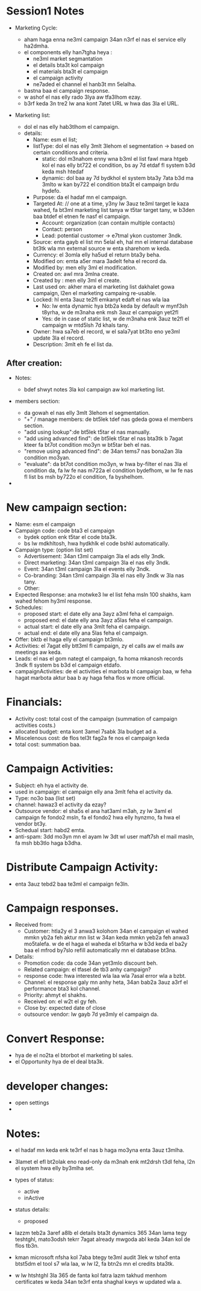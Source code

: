 # Session1 Notes 
* Marketing Cycle: 
  * aham haga enna ne3ml campaign 34an n3rf el nas el service elly ha2dmha. 
  * el components elly han7tgha heya :
    * ne3ml market segmantation
    * el details bta3t kol campaign 
    * el materials bta3t el campaign 
    * el campaign activity
    * ne7aded el channel el hanb3t mn 5elalha. 
  * bastna baa el campaign response.
  * w ashof el nas elly rado 3lya aw tfa3lhom ezay.
  * b3rf keda 3n tre2 lw ana kont 7atet URL w hwa das 3la el URL. 

* Marketing list: 
  * dol el nas elly hab3tlhom el campaign.
  * details: 
    * Name: esm el list;
    * listType: dol el nas elly 3mlt 3lehom el segmentation -> based on certain conditions and criteria. 
      * static: dol m3nahom enny wna b3ml el list fawl mara htgeb kol el nas elly bt722 el condition, bs ay 7d etdaf fl system b3d keda msh htedaf
      * dynamic: dol baa ay 7d bydkhol el system bta3y 7ata b3d ma 3mlto w kan by722 el condition bta3t el campaign brdu hydefo. 
    * Purpose: da el hadaf mn el campaign. 
    * Targeted At: // one at a time, y3ny lw 3auz te3ml target le kaza wahed, fa bt3ml marketing list tanya w t5tar target tany, w b3den baa btdef el etnen fe nasf el campaign. 
      * Account: organization (can contain multiple contacts)
      * Contact: person 
      * Lead: potential customer -> e7tmal ykon customer 3ndk.
    * Source: enta gayb el list mn 5elal eh, hal mn el internal database bt3tk wla mn external source w enta sharehom w keda.
    * Currency: el 3omla elly ha5ud el return bta3y beha. 
    * Modified on: emta a5er mara 3adelt feha el record da.
    * Modified by: men elly 3ml el modification. 
    * Created on: awl mra 3mlna create. 
    * Created by : men elly 3ml el create.
    * Last used on: akher mara el marketing list dakhalet gowa campaign, l2en el marketing campaing re-usable. 
    *  Locked: hl enta 3auz te2fl emkanyt edaft el nas wla laa
       *  No: lw enta dynamic hya btb2a keda by default w mynf3sh t8yrha, w de m3naha enk msh 3auz el campaign yet2fl 
       *  Yes: de in case of static list, w de m3naha enk 3auz te2fl el campaign w mtd5lsh 7d khals tany. 
    * Owner: hwa sa7eb el record, w el sala7yat bt3to eno ye3ml update 3la el record.
    * Description: 3mlt eh fe el list da.

## After creation:
* Notes: 
  * bdef shwyt notes 3la kol campaign aw kol marketing list.

* members section:
  * da gowah el nas elly 3mlt 3lehom el segmentation. 
  * "+" / manage members: de bt5lek tdef nas gdeda gowa el members section. 
  * "add using lookup":de bt5lek t5tar el nas manually. 
  * "add using advanced find": de bt5lek t5tar el nas bta3tk b 7agat kteer fa bt7ot condition mo3yn w bt5tar beh el nas.
  * "remove using advanced find": de 34an tems7 nas bona2an 3la condition mo3yan. 
  * "evaluate": da bt7ot condition mo3yn, w hwa by-filter el nas  3la el condition da, fa lw fe nas m722a el condition  bydefhom, w lw fe nas fl list bs msh by722o el condition, fa byshelhom. 
* 


# New campaign section:
* Name: esm el campaign
* Campaign code: code bta3 el campaign
  * bydek option enk t5tar el code bta3k.
  * bs lw mdkhltosh, hwa hydkhlk el code bshkl automatically. 
* Campaign type:  (option list set)
  * Advertisement: 34an t3ml campaign 3la el ads elly 3ndk.
  * Direct marketing: 34an t3ml campaign 3la el nas elly 3ndk.
  * Event: 34an t3ml campaign 3la el events elly 3ndk.
  * Co-branding: 34an t3ml campaign 3la el nas elly 3ndk w 3la nas tany.
  * Other:
* Expected Response: ana motwke3 lw el list feha msln 100 shakhs, kam wahed fehom hy3ml response. 
* Schedules: 
  * proposed start: el date elly ana 3ayz a3ml feha el campaign.
  * proposed end: el date elly ana 3ayz a5las feha el campaign.
  * actual start: el date elly ana 3mlt feha el campaign.
  * actual end: el date elly ana 5las feha el campaign.
* Offer: bktb el haga elly el campaign bt3mlo. 
* Activities: el 7agat elly btt3ml fl campaign, zy el calls aw el mails aw meetings aw keda. 
* Leads: el nas el gom nategt el campaign, fa homa mkanosh records 3ndk fl system bs b3d el campaign etdafo. 
* campaignActivities: de el activities el marbota bl campaign baa, w feha hagat marbota aktur baa b ay haga feha flos w more official. 
# Financials: 
  * Activity cost: total cost of the campaign (summation of campaign activities costs.)
  * allocated budget: enta kont 3amel 7sabk 3la budget ad a. 
  * Miscelenous cost: de flos tel3t fag2a fe nos el campaign keda 
  * total cost: summation baa.  

# Campaign Activities:
* Subject: eh hya el activity de. 
* used in campaign: el campaign elly ana 3mlt feha el activity da.
* Type: no3o baa (list set)
* channel: hawaz3 el activity da ezay? 
* Outsource vendor: el sha5s el ana hat3aml m3ah, zy lw 3aml el campaign fe fondo2 msln, fa el fondo2 hwa elly hynzmo, fa hwa el vendor bt3y. 
* Schedual start: habd2 emta. 
* anti-spam: 3dd mo3yn mn el ayam lw 3dt wl user maft7sh el mail masln, fa msh bb3tlo haga b3dha. 

# Distribute Campaign Activity:
* enta 3auz tebd2 baa te3ml el campaign fe3ln. 

# Campaign responses. 
* Received from: 
  * Customer: htla2y el 3 anwa3 kolohom 34an el campaign el wahed mmkn yb2a feh aktur mn list w 34an keda mmkn yeb2a feh anwa3 mo5talefa. w de el haga el waheda el b5tarha w b3d keda el ba2y baa el mfrod by7slo refill automatically mn el database bt3na. 
* Details: 
  * Promotion code: da code 34an yet3mlo discount beh. 
  * Related campaign: el tfasel de tb3 anhy campaign? 
  * response code: hwa interested wla laa wla 7asal error wla a bzbt. 
  * Channel: el response galy mn anhy heta, 34an bab2a 3auz a3rf el performance bta3 kol channel. 
  * Priority: ahmyt el shakhs. 
  * Received on: el w2t el gy feh. 
  * Close by: expected date of close
  * outsource vendor: lw gayb 7d ye3mly el campaign da. 

# Convert Response: 
* hya de el no2ta el btorbot el marketing bl sales. 
* el Opportunity hya de el deal bta3k. 



# developer changes: 
* open settings
* 




# Notes:
* el hadaf mn keda enk te3rf el nas b haga mo3yna enta 3auz t3mlha. 
* 3lamet el efl bt2olak eno read-only da m3nah enk mt2drsh t3dl feha, l2n el system hwa elly by3mlha set. 
* types of status:
  * active 
  * inActive
* status details:
  * proposed

* lazzm teb2a 3aref a8lb el details bta3t dynamics 365 34an lama tegy teshtghl, mato3odsh tekrr 7agat already mwgoda abl keda 34an kol de flos tb3n. 
* kman microsoft nfsha kol 7aba btegy te3ml audit 3lek w tshof enta btst5dm el tool s7 wla laa, w lw l2, fa btn2s mn el credits bta3tk. 
* w lw htshtghl 3la 365 de fanta kol fatra lazm takhud menhom certificates w keda 34an te3rf enta shaghal kwys w updated wla a.
